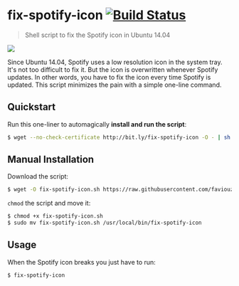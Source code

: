 # fix-spotify-icon [![Build Status](https://travis-ci.org/faviouz/fix-spotify-icon.svg?branch=master)](https://travis-ci.org/faviouz/fix-spotify-icon)

> Shell script to fix the Spotify icon in Ubuntu 14.04

![](https://raw.githubusercontent.com/faviouz/fix-spotify-icon/master/comparison.png)

Since Ubuntu 14.04, Spotify uses a low resolution icon in the system tray. It's not too difficult to fix it. But the icon is overwritten whenever Spotify updates. In other words, you have to fix the icon every time Spotify is updated. This script minimizes the pain with a simple one-line command.

## Quickstart

Run this one-liner to automagically **install and run the script**:

```bash
$ wget --no-check-certificate http://bit.ly/fix-spotify-icon -O - | sh
```

## Manual Installation

Download the script:

```bash
$ wget -O fix-spotify-icon.sh https://raw.githubusercontent.com/faviouz/fix-spotify-icon/master/fix-spotify-icon.sh
```

`chmod` the script and move it:

```bash
$ chmod +x fix-spotify-icon.sh
$ sudo mv fix-spotify-icon.sh /usr/local/bin/fix-spotify-icon
```

## Usage

When the Spotify icon breaks you just have to run:

```bash
$ fix-spotify-icon
```
